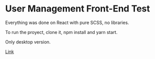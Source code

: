 # User Management Front-End Test

Everything was done on React with pure SCSS, no libraries. 

To run the proyect, clone it, npm install and yarn start. 

Only desktop version.

[Link](https://raulcote.github.io/users-management/)